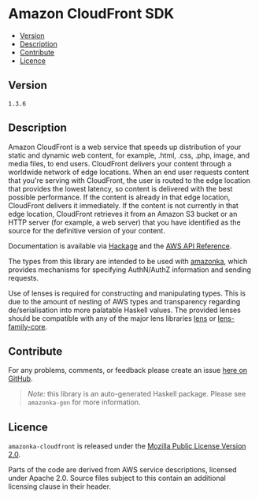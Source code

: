 # Amazon CloudFront SDK

* [Version](#version)
* [Description](#description)
* [Contribute](#contribute)
* [Licence](#licence)


## Version

`1.3.6`


## Description

Amazon CloudFront is a web service that speeds up distribution of your
static and dynamic web content, for example, .html, .css, .php, image,
and media files, to end users. CloudFront delivers your content through
a worldwide network of edge locations. When an end user requests content
that you\'re serving with CloudFront, the user is routed to the edge
location that provides the lowest latency, so content is delivered with
the best possible performance. If the content is already in that edge
location, CloudFront delivers it immediately. If the content is not
currently in that edge location, CloudFront retrieves it from an Amazon
S3 bucket or an HTTP server (for example, a web server) that you have
identified as the source for the definitive version of your content.

Documentation is available via [Hackage](http://hackage.haskell.org/package/amazonka-cloudfront)
and the [AWS API Reference](http://docs.aws.amazon.com/AmazonCloudFront/latest/APIReference/Welcome.html).

The types from this library are intended to be used with [amazonka](http://hackage.haskell.org/package/amazonka),
which provides mechanisms for specifying AuthN/AuthZ information and sending requests.

Use of lenses is required for constructing and manipulating types.
This is due to the amount of nesting of AWS types and transparency regarding
de/serialisation into more palatable Haskell values.
The provided lenses should be compatible with any of the major lens libraries
[lens](http://hackage.haskell.org/package/lens) or [lens-family-core](http://hackage.haskell.org/package/lens-family-core).

## Contribute

For any problems, comments, or feedback please create an issue [here on GitHub](https://github.com/brendanhay/amazonka/issues).

> _Note:_ this library is an auto-generated Haskell package. Please see `amazonka-gen` for more information.


## Licence

`amazonka-cloudfront` is released under the [Mozilla Public License Version 2.0](http://www.mozilla.org/MPL/).

Parts of the code are derived from AWS service descriptions, licensed under Apache 2.0.
Source files subject to this contain an additional licensing clause in their header.
